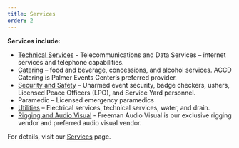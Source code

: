 ```yaml
---
title: Services
order: 2
---
```


**Services include:**

- [Technical Services](https://www.palmereventscenter.com/technology/) - Telecommunications and Data Services – internet services and telephone capabilities.
- [Catering](https://www.palmereventscenter.com/catering/) – food and beverage, concessions, and alcohol services. ACCD Catering is Palmer Events Center’s preferred provider.
- [Security and Safety](https://www.palmereventscenter.com/security-and-safety/) – Unarmed event security, badge checkers, ushers, Licensed Peace Officers (LPO), and Service Yard personnel.
- Paramedic – Licensed emergency paramedics
- [Utilities](https://www.palmereventscenter.com/exhibit/) – Electrical services, technical services, water, and drain.
- [Rigging and Audio Visual](https://www.palmereventscenter.com/guidelines-and-resources/)  - Freeman Audio Visual is our exclusive rigging vendor and preferred audio visual vendor.

For details, visit our [Services](https://www.palmereventscenter.com/services/) page.

